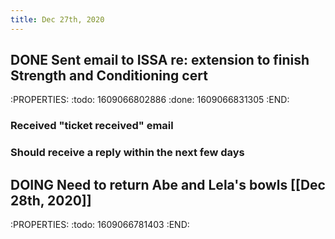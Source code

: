 ```yaml
---
title: Dec 27th, 2020
---
```


## DONE Sent email to ISSA re: extension to finish Strength and Conditioning cert
:PROPERTIES:
:todo: 1609066802886
:done: 1609066831305
:END:
### Received "ticket received" email
### Should receive a reply within the next few days
## DOING Need to return Abe and Lela's bowls [[Dec 28th, 2020]]
:PROPERTIES:
:todo: 1609066781403
:END:
##
